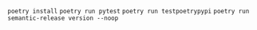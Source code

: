 `poetry install`
`poetry run pytest`
`poetry run testpoetrypypi`
`poetry run semantic-release version --noop`
